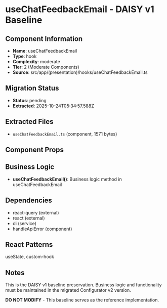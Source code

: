 # useChatFeedbackEmail - DAISY v1 Baseline

## Component Information

- **Name**: useChatFeedbackEmail
- **Type**: hook
- **Complexity**: moderate
- **Tier**: 2 (Moderate Components)
- **Source**: src/app/(presentation)/hooks/useChatFeedbackEmail.ts

## Migration Status

- **Status**: pending
- **Extracted**: 2025-10-24T05:34:57.588Z

## Extracted Files

- `useChatFeedbackEmail.ts` (component, 1571 bytes)

## Component Props



## Business Logic

- **useChatFeedbackEmail()**: Business logic method in useChatFeedbackEmail

## Dependencies

- react-query (external)
- react (external)
- di (service)
- handleApiError (component)

## React Patterns

useState, custom-hook

## Notes

This is the DAISY v1 baseline preservation. Business logic and functionality
must be maintained in the migrated Configurator v2 version.

**DO NOT MODIFY** - This baseline serves as the reference implementation.
